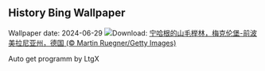 ## History Bing Wallpaper
Wallpaper date: 2024-06-29
![](https://www.bing.com/th?id=OHR.NienhagenMecklenburg_ZH-CN4482269700_UHD.jpg&w=1000)Download: [宁哈根的山毛榉林，梅克伦堡-前波美拉尼亚州，德国 (© Martin Ruegner/Getty Images)](https://www.bing.com/th?id=OHR.NienhagenMecklenburg_ZH-CN4482269700_UHD.jpg)

Auto get programm by LtgX
